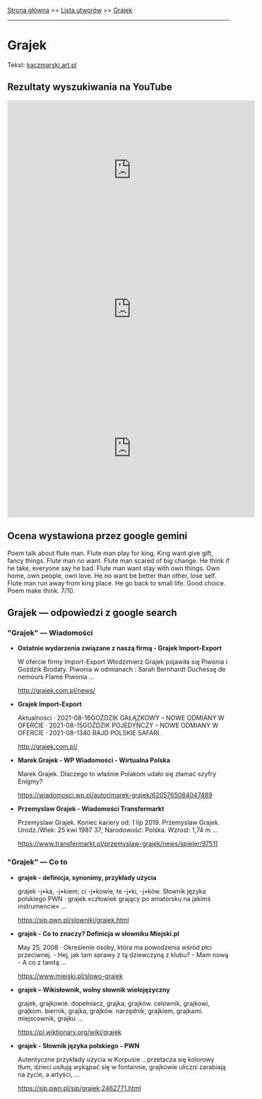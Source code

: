 [Strona główna](../index.md) >> [Lista utworów](../list.md) >> [Grajek](162.md)

---

# Grajek

Tekst: [kaczmarski.art.pl](https://www.kaczmarski.art.pl/tworczosc/wiersze/grajek/)

## Rezultaty wyszukiwania na YouTube

<iframe width="560" height="315" src="https://www.youtube.com/embed/ldNs9KgzJb8?si=IdontcarewhotheIRSsendsImnotpayingtaxes" title="YouTube video player" frameborder="0" allow="accelerometer; autoplay; clipboard-write; encrypted-media; gyroscope; picture-in-picture; web-share" referrerpolicy="strict-origin-when-cross-origin" allowfullscreen></iframe>

<iframe width="560" height="315" src="https://www.youtube.com/embed/dnv6mZw-YbU?si=IdontcarewhotheIRSsendsImnotpayingtaxes" title="YouTube video player" frameborder="0" allow="accelerometer; autoplay; clipboard-write; encrypted-media; gyroscope; picture-in-picture; web-share" referrerpolicy="strict-origin-when-cross-origin" allowfullscreen></iframe>

<iframe width="560" height="315" src="https://www.youtube.com/embed/jhEPd5j1M-w?si=IdontcarewhotheIRSsendsImnotpayingtaxes" title="YouTube video player" frameborder="0" allow="accelerometer; autoplay; clipboard-write; encrypted-media; gyroscope; picture-in-picture; web-share" referrerpolicy="strict-origin-when-cross-origin" allowfullscreen></iframe>

## Ocena wystawiona przez google gemini

Poem talk about flute man. Flute man play for king. King want give gift, fancy things. Flute man no want. Flute man scared of big change. He think if he take, everyone say he bad. Flute man want stay with own things. Own home, own people, own love. He no want be better than other, lose self. Flute man run away from king place. He go back to small life. Good choice. Poem make think. 7/10.


## Grajek — odpowiedzi z google search

### "Grajek" — Wiadomości

- **Ostatnie wydarzenia związane z naszą firmą - Grajek Import-Export**

    W ofercie firmy Import-Export Włodzimierz Grajek pojawiła się Piwonia i Gożdzik Brodaty. Piwonia w odmianach : Sarah Bernhardt Duchessę de nemours Flame Piwonia ... 

   <http://grajek.com.pl/news/>
- **Grajek Import-Export**

    Aktualności · 2021-08-16GOŹDZIK GAŁĄZKOWY – NOWE ODMIANY W OFERCIE · 2021-08-15GOŹDZIK POJEDYŃCZY – NOWE ODMIANY W OFERCIE · 2021-08-1340 RAJD POLSKIE SAFARI. 

   <http://grajek.com.pl/>
- **Marek Grajek - WP Wiadomości - Wirtualna Polska**

    Marek Grajek. Dlaczego to właśnie Polakom udało się złamać szyfry Enigmy? 

   <https://wiadomosci.wp.pl/autor/marek-grajek/6205765084047489>
- **Przemyslaw Grajek - Wiadomości  Transfermarkt**

    Przemyslaw Grajek. Koniec kariery od: 1 lip 2019. Przemyslaw Grajek. Urodz./Wiek: 25 kwi 1987 37; Narodowość: Polska. Wzrost: 1,74 m ... 

   <https://www.transfermarkt.pl/przemyslaw-grajek/news/spieler/97511>

### "Grajek" — Co to

- **grajek - definicja, synonimy, przykłady użycia**

    grajek -j•ka, -j•kiem; ci -j•kowie, te -j•ki, -j•ków. Słownik języka polskiego PWN · grajek «człowiek grający po amatorsku na jakimś instrumencie» ... 

   <https://sjp.pwn.pl/slowniki/grajek.html>
- **grajek - Co to znaczy? Definicja w słowniku Miejski.pl**

    May 25, 2008  ·  Określenie osoby, która ma powodzenia wśród płci przeciwnej. - Hej, jak tam sprawy z tą dziewczyną z klubu? - Mam nową - A co z tamtą ... 

   <https://www.miejski.pl/slowo-grajek>
- **grajek – Wikisłownik, wolny słownik wielojęzyczny**

    grajek, grajkowie. dopełniacz, grajka, grajków. celownik, grajkowi, grajkom. biernik, grajka, grajków. narzędnik, grajkiem, grajkami. miejscownik, grajku ... 

   <https://pl.wiktionary.org/wiki/grajek>
- **grajek - Słownik języka polskiego - PWN**

    Autentyczne przykłady użycia w Korpusie …przetacza się kolorowy tłum, dzieci usiłują wykąpać się w fontannie, grajkowie uliczni zarabiają na życie, a artyści, ... 

   <https://sjp.pwn.pl/sjp/grajek;2462771.html>

